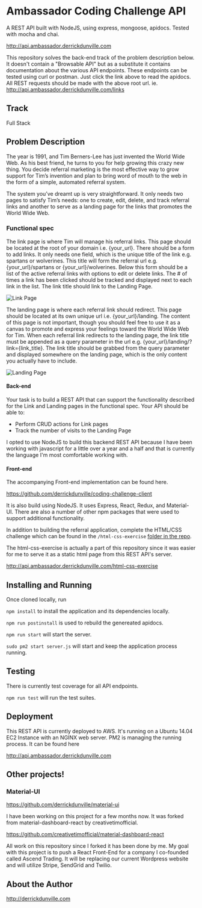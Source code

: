 # Ambassador Coding Challenge API
A REST API built with NodeJS, using express, mongoose, apidocs. Tested with mocha and chai.

http://api.ambassador.derrickdunville.com

This repository solves the back-end track of the problem description below. It doesn't contain a "Browsable API" but as a substitute it contains documentation about the various API endpoints. These endpoints can be tested using curl or postman. Just click the link above to read the apidocs. All REST requests should be made with the above root url. ie. http://api.ambassador.derrickdunville.com/links

## Track
Full Stack

## Problem Description
The year is 1991, and Tim Berners-Lee has just invented the World Wide Web. As his best friend, he turns to you for help growing this crazy new thing. You decide referral marketing is the most effective way to grow support for Tim’s invention and plan to bring word of mouth to the web in the form of a simple, automated referral system.

The system you’ve dreamt up is very straightforward. It only needs two pages to satisfy Tim’s needs: one to create, edit, delete, and track referral links and another to serve as a landing page for the links that promotes the World Wide Web.

### Functional spec
The link page is where Tim will manage his referral links. This page should be located at the root of your domain i.e. {your_url}. There should be a form to add links. It only needs one field, which is the unique title of the link e.g. spartans or wolverines. This title will form the referral url e.g. {your_url}/spartans or {your_url}/wolverines. Below this form should be a list of the active referral links with options to edit or delete links. The # of times a link has been clicked should be tracked and displayed next to each link in the list. The link title should link to the Landing Page.

![Link Page](https://lh4.googleusercontent.com/E03q_HNyAyBCgyuiLN_UMkqmygSH4k1n2sZAG5p4EyothDtwXIh81nuXF0--JUsJs3PQaJJV_oIKvVqIPlNSU96Q4zT3N1f6E6Pl0XJk7wdqruNi69RlV7yUd_FhztzJEbZUkA)

The landing page is where each referral link should redirect. This page should be located at its own unique url i.e. {your_url}/landing. The content of this page is not important, though you should feel free to use it as a canvas to promote and express your feelings toward the World Wide Web for Tim. When each referral link redirects to the landing page, the link title must be appended as a query parameter in the url e.g. {your_url}/landing/?link={link_title}. The link title should be grabbed from the query parameter and displayed somewhere on the landing page, which is the only content you actually have to include.

![Landing Page](https://lh3.googleusercontent.com/HFEsNHwWaII66dB_Pa5nm8WZgPOp3F-jSyMxwFAwyO04O7dFlHovFW9hKovR6IbL6eaxCxKlq4iK30r2lVM8-ykjnllC0Ga85MtEenmZ52DnhR3ZhiGRFV_mY44HZClXD8TGIw)

#### Back-end
Your task is to build a REST API that can support the functionality described for the Link and Landing pages in the functional spec. Your API should be able to:

-	Perform CRUD actions for Link pages
-	Track the number of visits to the Landing Page

I opted to use NodeJS to build this backend REST API because I have been working with javascript for a little over a year and a half and that is currently the language I'm most comfortable working with.

#### Front-end
The accompanying Front-end implementation can be found here.

https://github.com/derrickdunville/coding-challenge-client

It is also build using NodeJS. It uses Express, React, Redux, and Material-UI. There are also a number of other npm packages that were used to support additional functionality.

In addition to building the referral application, complete the HTML/CSS challenge which can be found in the `/html-css-exercise` [folder in the repo](https://github.com/GetAmbassador/coding-challenge/tree/master/html-css-exercise).

The html-css-exercise is actually a part of this repository since it was easier for me to serve it as a static html page from this REST API's server.

http://api.ambassador.derrickdunville.com/html-css-exercise


## Installing and Running
Once cloned locally, run

`npm install` to install the application and its dependencies locally.

`npm run postinstall` is used to rebuild the genereated apidocs.

`npm run start` will start the server.

`sudo pm2 start server.js` will start and keep the application process running.

## Testing
There is currently test coverage for all API endpoints.

`npm run test` will run the test suites.

## Deployment
This REST API is currently deployed to AWS. It's running on a Ubuntu 14.04 EC2 Instance with an NGINX web server. PM2 is managing the running process. It can be found here

http://api.ambassador.derrickdunville.com

## Other projects!

### Material-UI
https://github.com/derrickdunville/material-ui

I have been working on this project for a few months now.  It was forked from material-dashboard-react by creativetimofficial.

https://github.com/creativetimofficial/material-dashboard-react

All work on this repository since I forked it has been done by me. My goal with this project is to push a React Front-End for a company I co-founded called Ascend Trading. It will be replacing our current Wordpress website and will utilize Stripe, SendGrid and Twilio.

## About the Author
http://derrickdunville.com
